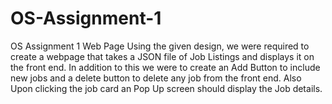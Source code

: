 # OS-Assignment-1
 OS Assignment 1 Web Page
  Using the given design, we were required to create a webpage that takes a JSON file of Job Listings and displays it on the front end.
  In addition to this we were to create an Add Button to include new jobs and a delete button to delete any job from the front end.
  Also Upon clicking the job card an Pop Up screen should display the Job details.
